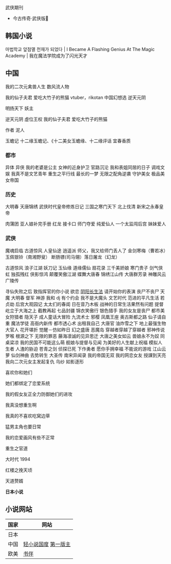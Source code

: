 武侠期刊

- 今古传奇·武侠版🚫

## 韩国小说

마법학교 앞점멸 천재가 되었다 | I Became A Flashing Genius At The Magic Academy | 我在魔法学院成为了闪光天才


## 中国

我的二次元禽兽人生
数风流人物

我的仙子夫君  爱吃大竹子的熊猫
vtuber，rikotan
中国幻想选
逆天元阴

明扬天下
妖主

逆天元阴
虛位王权
我的仙子夫君  爱吃大竹子的熊猫

作者
泥人

玉蟾记 十二缘玉蟾记、《十二美女玉蟾缘、十二缘评话
宜春香质

### 都市

异体 异侠 我的老婆是公主 女神的近身护卫 官路沉沦 我和表姐同居的日子 调戏文娱 我真不是文艺青年 重生之平行线 最长的一梦  无限之配角逆袭 守护美女
极品美女帝国

### 历史

大明春 天唐锦绣 武侠时代皇帝修炼日记 三国之寒门天下 北上伐清 新宋之永春皇帝

肉蒲团
亚人娘补完手册
红龙 接卡口
师门夺爱 纯爱仙人
一个太监闯后宫
妹妹爱人

### 武侠

魔魂启临 古道惊风 人皇仙途 逍遥派  师父，我又给师门丢人了 金剑寒梅（曹若冰）玉佩银铃（南湘野叟） 断肠镖(司马翎）落日屠龙（幻龙）

古道惊风
浪子江湖
妖刀记
玉仙缘
道缘儒仙
扇花录
三千美娇娘
寒门贵子
剑气侠虹
独孤残红
侠影惊鸿
颠覆笑傲江湖
蝶舞大唐春
锦绣江山传
大唐群芳录
神雕风云
广陵传

寻仙失败之后
致指挥官的你小说
欲恋
[阴阳长生法](https://www.changyeyuhuo.com/book/50472/index_6.html)
请开始你的表演
丧尸不丧尸
天魔
大明春
督军
神游
我和 dj 有个约会
我不是大魔头
文艺时代
范进的平凡生活 若贞劫
后宫大观园记 太太们的春闺 日在音乃木板 战神的日常生活果然有问题 提督屹立于大海之上 截教再起 七品封疆 锦衣笑傲行 银色猎手 我的女友是丧尸 都市美女狩猎者 隐天子
成人童话大冒险 九流术士 邪樱 凤凰王座 奥古斯都之路 仙子请自重 魔法学徒 高衙内新传 都市透心术 出租我自己 大唐官 油炸雪之下
地上最强生物 大官人 花开堪折 觉醒－仿如昨日
幻之盛唐 恶魔岛 穿越者穿越了穿越者 邪神传说
罗喉 根源之下 无限的罪恶 藤海凛诚的见异思迁
大唐之美女如云 兽娘永不为奴 同桌梁凉 我的民国不可能这么萌 舰娘与提督与见闻
为美好的人生献上祝福 模拟人生者 人渣的胁迫
苍青之剑 侦探已死 下作勇者
愿你手拥幸福 不能说的游戏 江山云萝 仙剑神曲
去势转生
大圣传 南宋异闻录
我的帝国无双
我的网恋女友
授課到天亮
我向二次元女主发起复仇
乌纱
如影逐形

喜欢你和她们

她们都绑定了恋爱系统

我的假女友正全力防御她们的进攻

我真没想重生啊

我真的不喜欢吃窝边草

猛男主角也要日常

我的恋爱画风有些不正常

重生之官道

大时代 1994

红楼之挽天顷

天道赘婿

**日本小说**

## 小说网站


| 国家 | 网站                                                                  |
| ------ | ----------------------------------------------------------------------- |
| 日本 |                                                                       |
| 中国 | [轻小说国度](https://www.lightnovel.us/cn/) [第一版主](www.01bz.wang) |
| 欧美 | [书伴](https://bookfere.com/)                                         |
